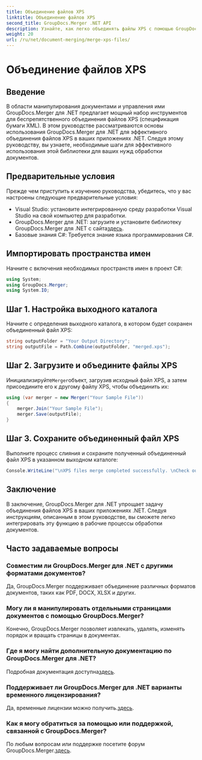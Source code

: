 ```yaml
---
title: Объединение файлов XPS
linktitle: Объединение файлов XPS
second_title: GroupDocs.Merger .NET API
description: Узнайте, как легко объединять файлы XPS с помощью GroupDocs.Merger для .NET. Упростите обработку документов в своих приложениях .NET.
weight: 20
url: /ru/net/document-merging/merge-xps-files/
---
```


# Объединение файлов XPS

## Введение
В области манипулирования документами и управления ими GroupDocs.Merger для .NET предлагает мощный набор инструментов для беспрепятственного объединения файлов XPS (спецификация бумаги XML). В этом руководстве рассматриваются основы использования GroupDocs.Merger для .NET для эффективного объединения файлов XPS в ваших приложениях .NET. Следуя этому руководству, вы узнаете, необходимые шаги для эффективного использования этой библиотеки для ваших нужд обработки документов.
## Предварительные условия
Прежде чем приступить к изучению руководства, убедитесь, что у вас настроены следующие предварительные условия:
- Visual Studio: установите интегрированную среду разработки Visual Studio на свой компьютер для разработки.
-  GroupDocs.Merger для .NET: загрузите и установите библиотеку GroupDocs.Merger для .NET с сайта[здесь](https://releases.groupdocs.com/merger/net/).
- Базовые знания C#: Требуется знание языка программирования C#.

## Импортировать пространства имен
Начните с включения необходимых пространств имен в проект C#:
```csharp
using System; 
using GroupDocs.Merger;
using System.IO;
```
## Шаг 1. Настройка выходного каталога
Начните с определения выходного каталога, в котором будет сохранен объединенный файл XPS:
```csharp
string outputFolder = "Your Output Directory";
string outputFile = Path.Combine(outputFolder, "merged.xps");
```
## Шаг 2. Загрузите и объедините файлы XPS
 Инициализируйте`Merger`объект, загрузив исходный файл XPS, а затем присоедините его к другому файлу XPS, чтобы объединить их:
```csharp
using (var merger = new Merger("Your Sample File"))
{
    merger.Join("Your Sample File");
    merger.Save(outputFile);
}
```
## Шаг 3. Сохраните объединенный файл XPS
Выполните процесс слияния и сохраните полученный объединенный файл XPS в указанном выходном каталоге:
```csharp
Console.WriteLine("\nXPS files merge completed successfully. \nCheck output in {0}", outputFolder);
```

## Заключение
В заключение, GroupDocs.Merger для .NET упрощает задачу объединения файлов XPS в ваших приложениях .NET. Следуя инструкциям, описанным в этом руководстве, вы сможете легко интегрировать эту функцию в рабочие процессы обработки документов.

## Часто задаваемые вопросы
### Совместим ли GroupDocs.Merger для .NET с другими форматами документов?
Да, GroupDocs.Merger поддерживает объединение различных форматов документов, таких как PDF, DOCX, XLSX и других.
### Могу ли я манипулировать отдельными страницами документов с помощью GroupDocs.Merger?
Конечно, GroupDocs.Merger позволяет извлекать, удалять, изменять порядок и вращать страницы в документах.
### Где я могу найти дополнительную документацию по GroupDocs.Merger для .NET?
 Подробная документация доступна[здесь](https://tutorials.groupdocs.com/merger/net/).
### Поддерживает ли GroupDocs.Merger для .NET варианты временного лицензирования?
 Да, временные лицензии можно получить.[здесь](https://purchase.groupdocs.com/temporary-license/).
### Как я могу обратиться за помощью или поддержкой, связанной с GroupDocs.Merger?
 По любым вопросам или поддержке посетите форум GroupDocs.Merger.[здесь](https://forum.groupdocs.com/c/merger/32).